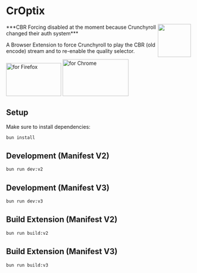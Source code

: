 # CrOptix
<img align="right" width="90" height="90" src="https://github.com/user-attachments/assets/c4c938aa-2611-4ed8-8862-2ceb5bfc56a4">
***CBR Forcing disabled at the moment because Crunchyroll changed their auth system***

A Browser Extension to force Crunchyroll to play the CBR (old encode) stream and to re-enable the quality selector.

[<img lign="right" width="150" height="90" src="https://blog.mozilla.org/addons/files/2020/04/get-the-addon-fx-apr-2020.svg" alt="for Firefox" height="60px">](https://addons.mozilla.org/de/firefox/addon/croptix/)
[<img lign="left" width="180" height="100" src="https://i.ibb.co/Fb1jPBTX/206x58-chrome-web-bcb82d15b2486.png" alt="for Chrome" height="60px">](https://chromewebstore.google.com/detail/croptix/cagbhcegcmbdkbflpdfileejdfphojcj)

## Setup

Make sure to install dependencies:

```bash
bun install
```

## Development (Manifest V2)
```bash
bun run dev:v2
```

## Development (Manifest V3)
```bash
bun run dev:v3
```

## Build Extension (Manifest V2)
```bash
bun run build:v2
```

## Build Extension (Manifest V3)
```bash
bun run build:v3
```
